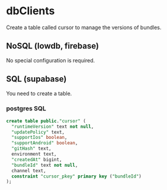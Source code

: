 # dbClients

Create a table called cursor to manage the versions of bundles.

## NoSQL (lowdb, firebase)

No special configuration is required.

## SQL (supabase)

You need to create a table.

### postgres SQL

```sql
create table public."cursor" (
  "runtimeVersion" text not null,
  "updatePolicy" text,
  "supportIos" boolean,
  "supportAndroid" boolean,
  "gitHash" text,
  environment text,
  "createdAt" bigint,
  "bundleId" text not null,
  channel text,
  constraint "cursor_pkey" primary key ("bundleId")
);

```
